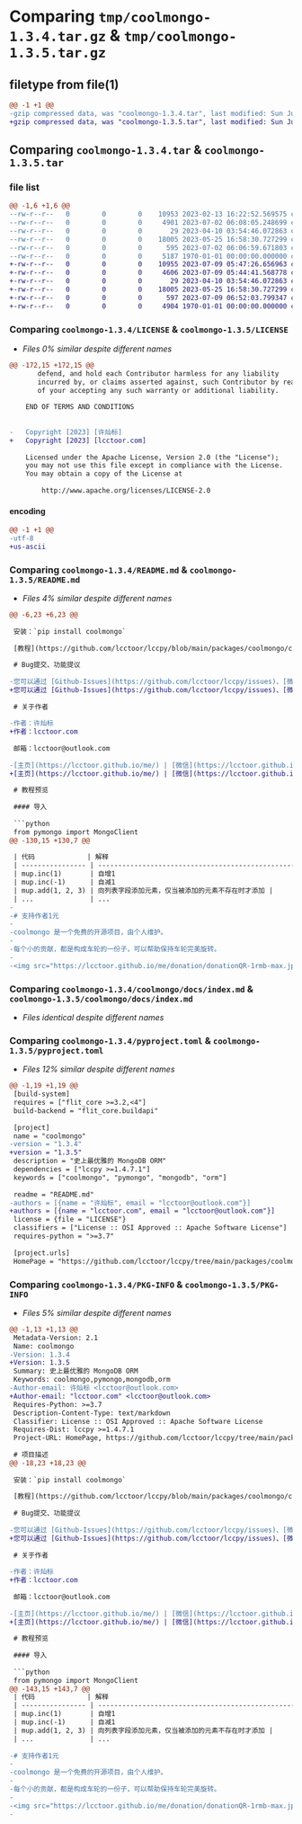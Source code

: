 # Comparing `tmp/coolmongo-1.3.4.tar.gz` & `tmp/coolmongo-1.3.5.tar.gz`

## filetype from file(1)

```diff
@@ -1 +1 @@
-gzip compressed data, was "coolmongo-1.3.4.tar", last modified: Sun Jul  2 06:46:07 2023, max compression
+gzip compressed data, was "coolmongo-1.3.5.tar", last modified: Sun Jul  9 06:52:08 2023, max compression
```

## Comparing `coolmongo-1.3.4.tar` & `coolmongo-1.3.5.tar`

### file list

```diff
@@ -1,6 +1,6 @@
--rw-r--r--   0        0        0    10953 2023-02-13 16:22:52.569575 coolmongo-1.3.4/LICENSE
--rw-r--r--   0        0        0     4901 2023-07-02 06:08:05.248699 coolmongo-1.3.4/README.md
--rw-r--r--   0        0        0       29 2023-04-10 03:54:46.072863 coolmongo-1.3.4/coolmongo/__init__.py
--rw-r--r--   0        0        0    18005 2023-05-25 16:58:30.727299 coolmongo-1.3.4/coolmongo/docs/index.md
--rw-r--r--   0        0        0      595 2023-07-02 06:06:59.671803 coolmongo-1.3.4/pyproject.toml
--rw-r--r--   0        0        0     5187 1970-01-01 00:00:00.000000 coolmongo-1.3.4/PKG-INFO
+-rw-r--r--   0        0        0    10955 2023-07-09 05:47:26.656963 coolmongo-1.3.5/LICENSE
+-rw-r--r--   0        0        0     4606 2023-07-09 05:44:41.568778 coolmongo-1.3.5/README.md
+-rw-r--r--   0        0        0       29 2023-04-10 03:54:46.072863 coolmongo-1.3.5/coolmongo/__init__.py
+-rw-r--r--   0        0        0    18005 2023-05-25 16:58:30.727299 coolmongo-1.3.5/coolmongo/docs/index.md
+-rw-r--r--   0        0        0      597 2023-07-09 06:52:03.799347 coolmongo-1.3.5/pyproject.toml
+-rw-r--r--   0        0        0     4904 1970-01-01 00:00:00.000000 coolmongo-1.3.5/PKG-INFO
```

### Comparing `coolmongo-1.3.4/LICENSE` & `coolmongo-1.3.5/LICENSE`

 * *Files 0% similar despite different names*

```diff
@@ -172,15 +172,15 @@
       defend, and hold each Contributor harmless for any liability
       incurred by, or claims asserted against, such Contributor by reason
       of your accepting any such warranty or additional liability.
 
    END OF TERMS AND CONDITIONS
    
 
-   Copyright [2023] [许灿标]
+   Copyright [2023] [lcctoor.com]
 
    Licensed under the Apache License, Version 2.0 (the "License");
    you may not use this file except in compliance with the License.
    You may obtain a copy of the License at
 
        http://www.apache.org/licenses/LICENSE-2.0
```

#### encoding

```diff
@@ -1 +1 @@
-utf-8
+us-ascii
```

### Comparing `coolmongo-1.3.4/README.md` & `coolmongo-1.3.5/README.md`

 * *Files 4% similar despite different names*

```diff
@@ -6,23 +6,23 @@
 
 安装：`pip install coolmongo`
 
 [教程](https://github.com/lcctoor/lccpy/blob/main/packages/coolmongo/coolmongo/docs/index.md)
 
 # Bug提交、功能提议
 
-您可以通过 [Github-Issues](https://github.com/lcctoor/lccpy/issues)、[微信](https://lcctoor.github.io/me/author/WeChatQR-max.jpg)、[技术交流群](https://lcctoor.github.io/me/lccpy/WechatReadersGroupQR-original.jpg) 与我联系。
+您可以通过 [Github-Issues](https://github.com/lcctoor/lccpy/issues)、[微信](https://lcctoor.github.io/me/author/WeChatQR-max.jpg) 与我联系。
 
 # 关于作者
 
-作者：许灿标
+作者：lcctoor.com
 
 邮箱：lcctoor@outlook.com
 
-[主页](https://lcctoor.github.io/me/) | [微信](https://lcctoor.github.io/me/author/WeChatQR-max.jpg) | [Python技术交流群](https://lcctoor.github.io/me/lccpy/WechatReadersGroupQR-original.jpg)
+[主页](https://lcctoor.github.io/me/) | [微信](https://lcctoor.github.io/me/author/WeChatQR-max.jpg) | [Python交流群](https://lcctoor.github.io/me/lccpy/WechatReadersGroupQR-original.jpg) | [捐赠](https://lcctoor.github.io/me/donation/donationQR-1rmb-max.jpg)
 
 # 教程预览
 
 #### 导入
 
 ```python
 from pymongo import MongoClient
@@ -130,15 +130,7 @@
 
 | 代码             | 解释                                               |
 | ---------------- | -------------------------------------------------- |
 | mup.inc(1)       | 自增1                                              |
 | mup.inc(-1)      | 自减1                                              |
 | mup.add(1, 2, 3) | 向列表字段添加元素，仅当被添加的元素不存在时才添加 |
 | ...              | ...                                                |
-
-# 支持作者1元
-
-coolmongo 是一个免费的开源项目，由个人维护。
-
-每个小的贡献，都是构成车轮的一份子，可以帮助保持车轮完美旋转。
-
-<img src="https://lcctoor.github.io/me/donation/donationQR-1rmb-max.jpg" width="200px">
```

### Comparing `coolmongo-1.3.4/coolmongo/docs/index.md` & `coolmongo-1.3.5/coolmongo/docs/index.md`

 * *Files identical despite different names*

### Comparing `coolmongo-1.3.4/pyproject.toml` & `coolmongo-1.3.5/pyproject.toml`

 * *Files 12% similar despite different names*

```diff
@@ -1,19 +1,19 @@
 [build-system]
 requires = ["flit_core >=3.2,<4"]
 build-backend = "flit_core.buildapi"
 
 [project]
 name = "coolmongo"
-version = "1.3.4"
+version = "1.3.5"
 description = "史上最优雅的 MongoDB ORM"
 dependencies = ["lccpy >=1.4.7.1"]
 keywords = ["coolmongo", "pymongo", "mongodb", "orm"]
 
 readme = "README.md"
-authors = [{name = "许灿标", email = "lcctoor@outlook.com"}]
+authors = [{name = "lcctoor.com", email = "lcctoor@outlook.com"}]
 license = {file = "LICENSE"}
 classifiers = ["License :: OSI Approved :: Apache Software License"]
 requires-python = ">=3.7"
 
 [project.urls]
 HomePage = "https://github.com/lcctoor/lccpy/tree/main/packages/coolmongo#readme"
```

### Comparing `coolmongo-1.3.4/PKG-INFO` & `coolmongo-1.3.5/PKG-INFO`

 * *Files 5% similar despite different names*

```diff
@@ -1,13 +1,13 @@
 Metadata-Version: 2.1
 Name: coolmongo
-Version: 1.3.4
+Version: 1.3.5
 Summary: 史上最优雅的 MongoDB ORM
 Keywords: coolmongo,pymongo,mongodb,orm
-Author-email: 许灿标 <lcctoor@outlook.com>
+Author-email: "lcctoor.com" <lcctoor@outlook.com>
 Requires-Python: >=3.7
 Description-Content-Type: text/markdown
 Classifier: License :: OSI Approved :: Apache Software License
 Requires-Dist: lccpy >=1.4.7.1
 Project-URL: HomePage, https://github.com/lcctoor/lccpy/tree/main/packages/coolmongo#readme
 
 # 项目描述
@@ -18,23 +18,23 @@
 
 安装：`pip install coolmongo`
 
 [教程](https://github.com/lcctoor/lccpy/blob/main/packages/coolmongo/coolmongo/docs/index.md)
 
 # Bug提交、功能提议
 
-您可以通过 [Github-Issues](https://github.com/lcctoor/lccpy/issues)、[微信](https://lcctoor.github.io/me/author/WeChatQR-max.jpg)、[技术交流群](https://lcctoor.github.io/me/lccpy/WechatReadersGroupQR-original.jpg) 与我联系。
+您可以通过 [Github-Issues](https://github.com/lcctoor/lccpy/issues)、[微信](https://lcctoor.github.io/me/author/WeChatQR-max.jpg) 与我联系。
 
 # 关于作者
 
-作者：许灿标
+作者：lcctoor.com
 
 邮箱：lcctoor@outlook.com
 
-[主页](https://lcctoor.github.io/me/) | [微信](https://lcctoor.github.io/me/author/WeChatQR-max.jpg) | [Python技术交流群](https://lcctoor.github.io/me/lccpy/WechatReadersGroupQR-original.jpg)
+[主页](https://lcctoor.github.io/me/) | [微信](https://lcctoor.github.io/me/author/WeChatQR-max.jpg) | [Python交流群](https://lcctoor.github.io/me/lccpy/WechatReadersGroupQR-original.jpg) | [捐赠](https://lcctoor.github.io/me/donation/donationQR-1rmb-max.jpg)
 
 # 教程预览
 
 #### 导入
 
 ```python
 from pymongo import MongoClient
@@ -143,15 +143,7 @@
 | 代码             | 解释                                               |
 | ---------------- | -------------------------------------------------- |
 | mup.inc(1)       | 自增1                                              |
 | mup.inc(-1)      | 自减1                                              |
 | mup.add(1, 2, 3) | 向列表字段添加元素，仅当被添加的元素不存在时才添加 |
 | ...              | ...                                                |
 
-# 支持作者1元
-
-coolmongo 是一个免费的开源项目，由个人维护。
-
-每个小的贡献，都是构成车轮的一份子，可以帮助保持车轮完美旋转。
-
-<img src="https://lcctoor.github.io/me/donation/donationQR-1rmb-max.jpg" width="200px">
-
```

